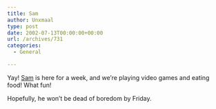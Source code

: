```yaml
---
title: Sam
author: Unxmaal
type: post
date: 2002-07-13T00:00:00+00:00
url: /archives/731
categories:
  - General

---
```

Yay! [Sam][1] is here for a week, and we&#8217;re playing video games and eating food! What fun! 

Hopefully, he won&#8217;t be dead of boredom by Friday.

 [1]: http://samarnold.net